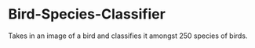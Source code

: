 # Bird-Species-Classifier
Takes in an image of a bird and classifies it amongst 250 species of birds.
